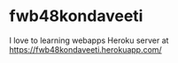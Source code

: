# fwb48kondaveeti
 I love to learning webapps
 Heroku server at https://fwb48kondaveeti.herokuapp.com/
